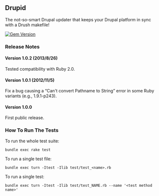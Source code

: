 ## Drupid

The not-so-smart Drupal updater that keeps your Drupal platform in sync with a Drush makefile!

[![Gem Version](https://badge.fury.io/rb/drupid.png)](http://badge.fury.io/rb/drupid)


### Release Notes

#### Version 1.0.2 (2013/8/26)

Tested compatibility with Ruby 2.0.

#### Version 1.0.1 (2012/11/5)

Fix a bug causing a “Can't convert Pathname to String” error in some Ruby variants (e.g., 1.9.1-p243).

#### Version 1.0.0

First public release.


### How To Run The Tests

To run the whole test suite:

    bundle exec rake test

To run a single test file:

    bundle exec turn -Itest -Ilib test/test_<name>.rb

To run a single test:

    bundle exec turn -Itest -Ilib test/test_NAME.rb --name '<test method name>'
